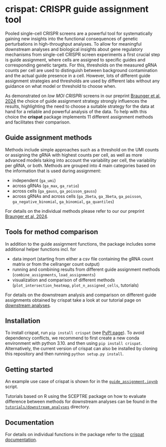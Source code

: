 # crispat: CRISPR guide assignment tool

Pooled single-cell CRISPR screens are a powerful tool for systematically gaining new insights into the functional consequences of genetic perturbations in high-throughput analyses. To allow for meaningful downstream analyses and biological insights about gene regulatory mechanisms from single-cell CRISPR screen experiments a first crucial step is guide assignment, where cells are assigned to specific guides and corresponding genetic targets. For this, thresholds on the measured gRNA counts per cell are used to distinguish between background contamination and the actual guide presence in a cell. However, lots of different guide assignment strategies and thresholds are used by different labs without any guidance on what model or threshold to choose when. 

As demonstrated on *low MOI CRISPRi* screens in our preprint [Braunger et al, 2024](https://www.biorxiv.org/content/10.1101/2024.05.06.592692v1) the choice of guide assignment strategy strongly influences the results, highlighting the need to choose a suitable strategy for the data at hand for a reliable and powerful analysis of the data. To help with this choice the **crispat** package implements 11 different assignment methods and facilitates their comparison. 

## Guide assignment methods
Methods include simple approaches such as a threshold on the UMI counts or assigning the gRNA with highest counts per cell, as well as more advanced models taking into account the variability per cell, the variability per gRNA, or both. Methods are grouped into 4 main categories based on the information that is used during assignment:
- independent (`ga_umi`)
- across gRNAs (`ga_max`, `ga_ratio`)
- across cells (`ga_gauss`, `ga_poisson_gauss`)
- across gRNAs and across cells (`ga_2beta`, `ga_3beta`, `ga_poisson`, `ga_negative_binomial`, `ga_binomial`, `ga_quantiles`)

For details on the individual methods please refer to our our preprint [Braunger et al, 2024](https://www.biorxiv.org/content/10.1101/2024.05.06.592692v1).

## Tools for method comparison 
In addition to the guide assignment functions, the package includes some additional helper functions incl. for
* data import (starting from either a csv file containing the gRNA count matrix or from the cellranger count output)
* running and combining results from different guide assignment methods (`combine_assignments`, `load_assignments`)
* visualization and comparison of different methods (`plot_intersection_heatmap`, `plot_n_assigned_cells`, tutorials)

For details on the downstream analysis and comparison on different guide assignments obtained by crispat take a look at our tutorial page on [downstream analyses](tutorials/downstream_analyses).

## Installation
To install crispat, run `pip install crispat` (see [PyPI page](https://pypi.org/project/crispat/)). To avoid dependency conflicts, we recommend to first create a new conda environment with python 3.10. and then using `pip install crispat`. Alternatively, the current version of crispat can also be installed by cloning this repository and then running `python setup.py install`.

## Getting started
An example use case of crispat is shown for in the [`guide_assignment.ipynb`](tutorials/guide_assignment.ipynb) script. 

Tutorials based on R using the SCEPTRE package on how to evaluate difference between methods for downstream analyses can be found in the [`tutorials/downstream_analyses`](tutorials/downstream_analyses) directory. 

## Documentation

For details on individual functions in the package refer to the [crispat documentation](https://crispat.readthedocs.io/en/latest/index.html).
